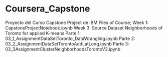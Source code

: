 # Coursera_Capstone
Proyecto del Curso Capstone Project de IBM
Files of Course;
Week 1: CapstoneProjectNotebook.ipynb
Week 3:  Source Dataset Neighborhoods of Toronto for applied K-means
        Parte 1: 03_1_AssignmentDataSetToronto_DataWrangling.ipynb
        Parte 2: 03_2_AssignmentDataSetTorontoAddLatLong.ipynb
        Parte 3: 03_3AssignmentClusterNeighborhoodsTorontoV2.ipynb
        
